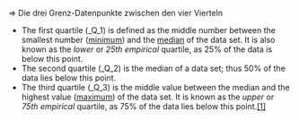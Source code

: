 => Die drei Grenz-Datenpunkte zwischen den vier Vierteln

-   The first quartile (_Q_1) is defined as the middle number between the smallest number ([minimum](https://en.wikipedia.org/wiki/Sample_minimum "Sample minimum")) and the [median](https://en.wikipedia.org/wiki/Median "Median") of the data set. It is also known as the _lower_ or _25th empirical_ quartile, as 25% of the data is below this point.
-   The second quartile (_Q_2) is the median of a data set; thus 50% of the data lies below this point.
-   The third quartile (_Q_3) is the middle value between the median and the highest value ([maximum](https://en.wikipedia.org/wiki/Sample_maximum_and_minimum "Sample maximum and minimum")) of the data set. It is known as the _upper_ or _75th empirical_ quartile, as 75% of the data lies below this point.[[1]](https://en.wikipedia.org/wiki/Quartile#cite_note-:0-1)